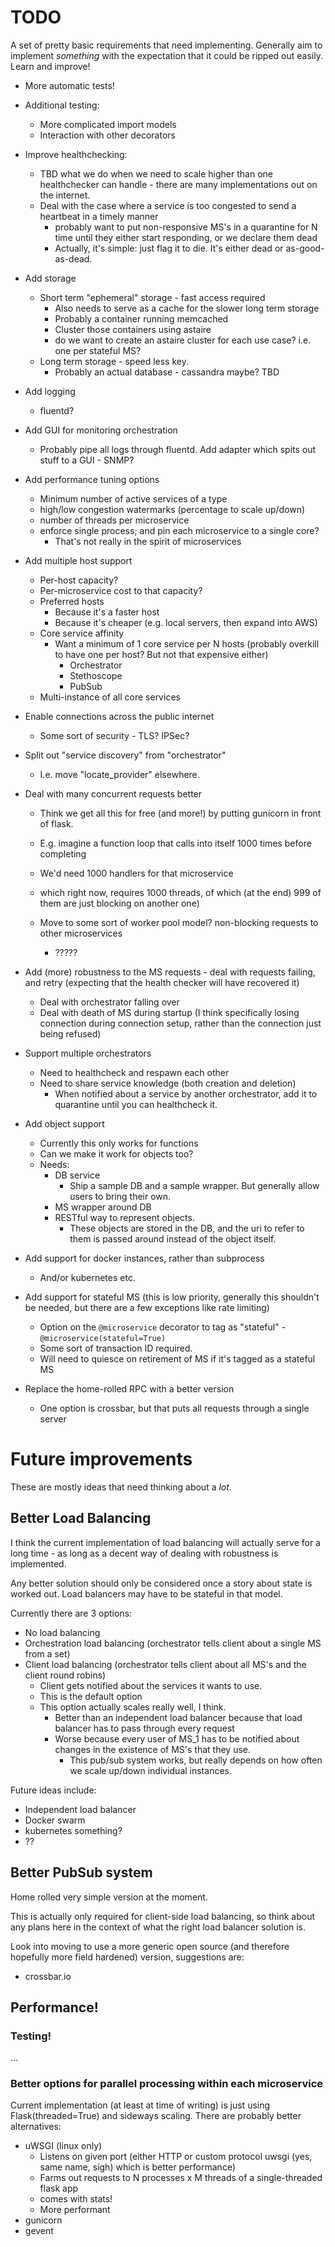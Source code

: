 # TODO

A set of pretty basic requirements that need implementing.
Generally aim to implement *something* with the expectation that it could be ripped out easily.
Learn and improve!

- More automatic tests!
- Additional testing:
    - More complicated import models
    - Interaction with other decorators
- Improve healthchecking:
    - TBD what we do when we need to scale higher than one healthchecker can handle - there are many implementations out on the internet.
    - Deal with the case where a service is too congested to send a heartbeat in a timely manner
        - probably want to put non-responsive MS's in a quarantine for N time until they either start responding, or we declare them dead
        - Actually, it's simple: just flag it to die. It's either dead or as-good-as-dead.
- Add storage
    - Short term "ephemeral" storage - fast access required
        - Also needs to serve as a cache for the slower long term storage
        - Probably a container running memcached
        - Cluster those containers using astaire
        - do we want to create an astaire cluster for each use case? i.e. one per stateful MS?
    - Long term storage - speed less key.
        - Probably an actual database - cassandra maybe? TBD
- Add logging
    - fluentd?
- Add GUI for monitoring orchestration
    - Probably pipe all logs through fluentd. Add adapter which spits out stuff to a GUI - SNMP?
- Add performance tuning options
    - Minimum number of active services of a type
    - high/low congestion watermarks (percentage to scale up/down)
    - number of threads per microservice
    - enforce single process; and pin each microservice to a single core?
        - That's not really in the spirit of microservices
- Add multiple host support
    - Per-host capacity?
    - Per-microservice cost to that capacity?
    - Preferred hosts
        - Because it's a faster host
        - Because it's cheaper (e.g. local servers, then expand into AWS)
    - Core service affinity
        - Want a minimum of 1 core service per N hosts (probably overkill to have one per host? But not that expensive either)
            - Orchestrator
            - Stethoscope
            - PubSub
    - Multi-instance of all core services
- Enable connections across the public internet
    - Some sort of security - TLS? IPSec?
- Split out "service discovery" from "orchestrator"
    - I.e. move "locate_provider" elsewhere.
- Deal with many concurrent requests better
    - Think we get all this for free (and more!) by putting gunicorn in front of flask.

    - E.g. imagine a function loop that calls into itself 1000 times before completing
    - We'd need 1000 handlers for that microservice
    - which right now, requires 1000 threads, of which (at the end) 999 of them are just blocking on another one)
    - Move to some sort of worker pool model? non-blocking requests to other microservices
        - ?????
- Add (more) robustness to the MS requests - deal with requests failing, and retry (expecting that the health checker will have recovered it)
    - Deal with orchestrator falling over
    - Deal with death of MS during startup (I think specifically losing connection during connection setup, rather than the connection just being refused)
- Support multiple orchestrators
    - Need to healthcheck and respawn each other
    - Need to share service knowledge (both creation and deletion)
        - When notified about a service by another orchestrator, add it to quarantine until you can healthcheck it.
- Add object support
    - Currently this only works for functions
    - Can we make it work for objects too?
    - Needs:
        - DB service
            - Ship a sample DB and a sample wrapper. But generally allow users to bring their own.
        - MS wrapper around DB
        - RESTful way to represent objects.
            - These objects are stored in the DB, and the uri to refer to them is passed around instead of the object itself.
- Add support for docker instances, rather than subprocess
    - And/or kubernetes etc.
- Add support for stateful MS (this is low priority, generally this shouldn't be needed, but there are a few exceptions like rate limiting)
    - Option on the `@microservice` decorator to tag as "stateful" - `@microservice(stateful=True)`
    - Some sort of transaction ID required.
    - Will need to quiesce on retirement of MS if it's tagged as a stateful MS


- Replace the home-rolled RPC with a better version
    - One option is crossbar, but that puts all requests through a single server

# Future improvements
These are mostly ideas that need thinking about a *lot*.

## Better Load Balancing
I think the current implementation of load balancing will actually serve for a long time - as long as a decent
way of dealing with robustness is implemented.

Any better solution should only be considered once a story about state is worked out.
Load balancers may have to be stateful in that model.

Currently there are 3 options:

 - No load balancing
 - Orchestration load balancing (orchestrator tells client about a single MS from a set)
 - Client load balancing (orchestrator tells client about all MS's and the client round robins)
    - Client gets notified about the services it wants to use.
    - This is the default option
    - This option actually scales really well, I think.
        - Better than an independent load balancer because that load balancer has to pass through every request
        - Worse because every user of MS_1 has to be notified about changes in the existence of MS's that they use.
            - This pub/sub system works, but really depends on how often we scale up/down individual instances.

Future ideas include:
 - Independent load balancer
 - Docker swarm
 - kubernetes something?
 - ??


## Better PubSub system
Home rolled very simple version at the moment.

This is actually only required for client-side load balancing, so think about any plans here in the context of what the right load
balancer solution is.

Look into moving to use a more generic open source (and therefore hopefully more field hardened) version, suggestions are:
 - crossbar.io


## Performance!
### Testing!
...

### Better options for parallel processing within each microservice
Current implementation (at least at time of writing) is just using Flask(threaded=True) and sideways scaling.
There are probably better alternatives:

- uWSGI (linux only)
    - Listens on given port (either HTTP or custom protocol uwsgi (yes, same name, sigh) which is better performance)
    - Farms out requests to N processes x M threads of a single-threaded flask app
    - comes with stats!
    - More performant
- gunicorn
- gevent



